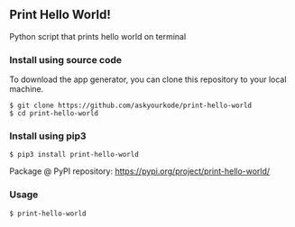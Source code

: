 ## Print Hello World!
Python script that prints hello world on terminal

### Install using source code
To download the app generator, you can clone this repository to your local machine.
```
$ git clone https://github.com/askyourkode/print-hello-world
$ cd print-hello-world
```

### Install using pip3
```
$ pip3 install print-hello-world
```
Package @ PyPI repository: https://pypi.org/project/print-hello-world/

### Usage
```
$ print-hello-world
```
